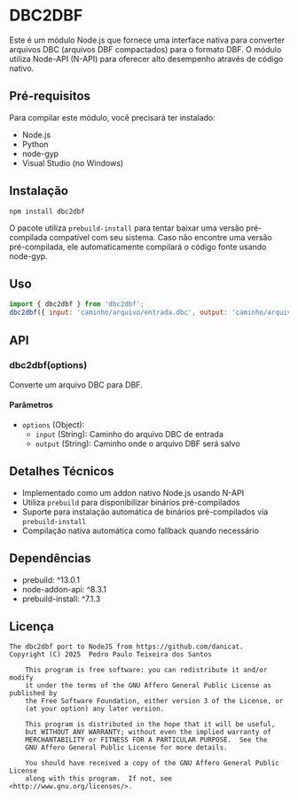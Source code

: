 # DBC2DBF

Este é um módulo Node.js que fornece uma interface nativa para converter arquivos DBC (arquivos DBF compactados) para o formato DBF. O módulo utiliza Node-API (N-API) para oferecer alto desempenho através de código nativo.

## Pré-requisitos

Para compilar este módulo, você precisará ter instalado:

- Node.js
- Python
- node-gyp
- Visual Studio (no Windows)

## Instalação

```
npm install dbc2dbf
```

O pacote utiliza `prebuild-install` para tentar baixar uma versão pré-compilada compatível com seu sistema. Caso não encontre uma versão pré-compilada, ele automaticamente compilará o código fonte usando node-gyp.

## Uso

```javascript
import { dbc2dbf } from 'dbc2dbf';
dbc2dbf({ input: 'caminho/arquivo/entrada.dbc', output: 'caminho/arquivo/saida.dbf' });
```

## API

### dbc2dbf(options)

Converte um arquivo DBC para DBF.

#### Parâmetros

- `options` (Object):
    - `input` (String): Caminho do arquivo DBC de entrada
    - `output` (String): Caminho onde o arquivo DBF será salvo

## Detalhes Técnicos

- Implementado como um addon nativo Node.js usando N-API
- Utiliza `prebuild` para disponibilizar binários pré-compilados
- Suporte para instalação automática de binários pré-compilados via `prebuild-install`
- Compilação nativa automática como fallback quando necessário

## Dependências

- prebuild: ^13.0.1
- node-addon-api: ^8.3.1
- prebuild-install: ^7.1.3


## Licença

```
The dbc2dbf port to NodeJS from https://github.com/danicat.
Copyright (C) 2025  Pedro Paulo Teixeira dos Santos

    This program is free software: you can redistribute it and/or modify
    it under the terms of the GNU Affero General Public License as published by
    the Free Software Foundation, either version 3 of the License, or
    (at your option) any later version.

    This program is distributed in the hope that it will be useful,
    but WITHOUT ANY WARRANTY; without even the implied warranty of
    MERCHANTABILITY or FITNESS FOR A PARTICULAR PURPOSE.  See the
    GNU Affero General Public License for more details.

    You should have received a copy of the GNU Affero General Public License
    along with this program.  If not, see <http://www.gnu.org/licenses/>.
```